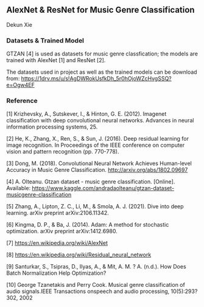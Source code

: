 ## AlexNet & ResNet for Music Genre Classification
Dekun Xie
### Datasets & Trained Model

GTZAN [4] is used as datasets for music genre classfication; the models are trained with AlexNet [1] and ResNet [2]. 

The datasets used in project as well as  the trained models can be download from: 
<https://1drv.ms/u/s!AgDWRokUsfkDh_5r0hOjoWZcHvgSSQ?e=Ogw4EF>

### Reference
[1]	Krizhevsky, A., Sutskever, I., & Hinton, G. E. (2012). Imagenet classification with deep convolutional neural networks. Advances in neural information processing systems, 25.

[2]	He, K., Zhang, X., Ren, S., & Sun, J. (2016). Deep residual learning for image recognition. In Proceedings of the IEEE conference on computer vision and pattern recognition (pp. 770-778).

[3]	Dong, M. (2018). Convolutional Neural Network Achieves Human-level Accuracy in Music Genre Classification. http://arxiv.org/abs/1802.09697

[4]	A. Olteanu. Gtzan dataset - music genre classification. [Online]. Available: https://www.kaggle.com/andradaolteanu/gtzan-dataset-musicgenre-classification

[5]	Zhang, A., Lipton, Z. C., Li, M., & Smola, A. J. (2021). Dive into deep learning. arXiv preprint arXiv:2106.11342.

[6]	Kingma, D. P., & Ba, J. (2014). Adam: A method for stochastic optimization. arXiv preprint arXiv:1412.6980.

[7]	https://en.wikipedia.org/wiki/AlexNet

[8]	https://en.wikipedia.org/wiki/Residual_neural_network

[9]	Santurkar, S., Tsipras, D., Ilyas, A., & Mit, A. M. ? A. (n.d.). How Does Batch Normalization Help Optimization?

[10]	George Tzanetakis and Perry Cook. Musical genre classification of audio signals.IEEE Transactions onspeech and audio processing, 10(5):293?302, 2002
